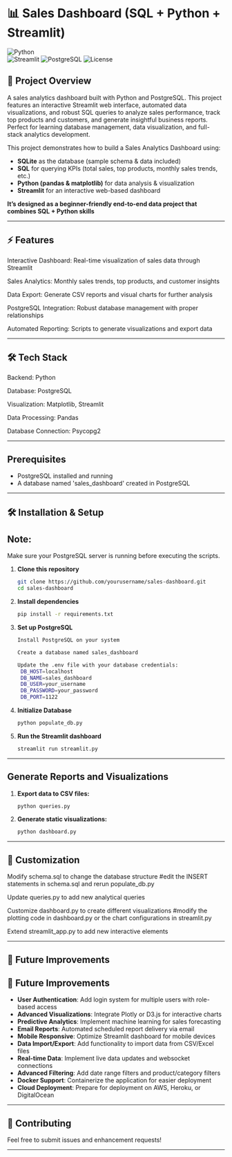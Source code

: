 # 📊 Sales Dashboard (SQL + Python + Streamlit)

![Python](https://img.shields.io/badge/Python-3.8+-blue.svg)  
![Streamlit](https://img.shields.io/badge/UI-Streamlit-red.svg)
![PostgreSQL](https://img.shields.io/badge/Database-PostgreSQL-blue.svg)
![License](https://img.shields.io/badge/License-MIT-lightgrey.svg)

## 🚀 Project Overview

A sales analytics dashboard built with Python and PostgreSQL. This project features an interactive Streamlit web interface, automated data visualizations, and robust SQL queries to analyze sales performance, track top products and customers, and generate insightful business reports. Perfect for learning database management, data visualization, and full-stack analytics development.

This project demonstrates how to build a Sales Analytics Dashboard using:
- **SQLite** as the database (sample schema & data included)  
- **SQL** for querying KPIs (total sales, top products, monthly sales trends, etc.)  
- **Python (pandas & matplotlib)** for data analysis & visualization  
- **Streamlit** for an interactive web-based dashboard  

**It’s designed as a beginner-friendly end-to-end data project that combines SQL + Python skills** 

---

## ⚡ Features

Interactive Dashboard: Real-time visualization of sales data through Streamlit

Sales Analytics: Monthly sales trends, top products, and customer insights

Data Export: Generate CSV reports and visual charts for further analysis

PostgreSQL Integration: Robust database management with proper relationships

Automated Reporting: Scripts to generate visualizations and export data

---

## 🛠️ Tech Stack

Backend: Python

Database: PostgreSQL

Visualization: Matplotlib, Streamlit

Data Processing: Pandas

Database Connection: Psycopg2

---

## Prerequisites
- PostgreSQL installed and running
- A database named 'sales_dashboard' created in PostgreSQL

---

## 🛠️ Installation & Setup

## Note:
Make sure your PostgreSQL server is running before executing the scripts.

1. **Clone this repository**
   ```bash
   git clone https://github.com/yourusername/sales-dashboard.git
   cd sales-dashboard
   
2. **Install dependencies**
   ```bash
   pip install -r requirements.txt

3. **Set up PostgreSQL**
   ```bash
   Install PostgreSQL on your system

   Create a database named sales_dashboard

   Update the .env file with your database credentials:
    DB_HOST=localhost
    DB_NAME=sales_dashboard
    DB_USER=your_username
    DB_PASSWORD=your_password
    DB_PORT=1122

5. **Initialize Database**
   ```bash
   python populate_db.py

6. **Run the Streamlit dashboard**
   ```bash
   streamlit run streamlit.py

---

## Generate Reports and Visualizations
1. **Export data to CSV files:**
   ```bash
   python queries.py
2. **Generate static visualizations:**
   ```bash
   python dashboard.py

---

## 🔧 Customization

Modify schema.sql to change the database structure #edit the INSERT statements in schema.sql and rerun populate_db.py

Update queries.py to add new analytical queries

Customize dashboard.py to create different visualizations #modify the plotting code in dashboard.py or the chart configurations in streamlit.py

Extend streamlit_app.py to add new interactive elements

---

## 🔮 Future Improvements

## 🚀 Future Improvements

- **User Authentication**: Add login system for multiple users with role-based access
- **Advanced Visualizations**: Integrate Plotly or D3.js for interactive charts
- **Predictive Analytics**: Implement machine learning for sales forecasting
- **Email Reports**: Automated scheduled report delivery via email
- **Mobile Responsive**: Optimize Streamlit dashboard for mobile devices
- **Data Import/Export**: Add functionality to import data from CSV/Excel files
- **Real-time Data**: Implement live data updates and websocket connections
- **Advanced Filtering**: Add date range filters and product/category filters
- **Docker Support**: Containerize the application for easier deployment
- **Cloud Deployment**: Prepare for deployment on AWS, Heroku, or DigitalOcean

---

## 🤝 Contributing

Feel free to submit issues and enhancement requests!

---

